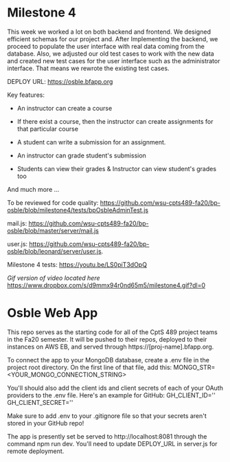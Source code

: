 # Milestone 4

This week we worked a lot on both backend and frontend. We designed efficient schemas for our project
 and. After Implementing the backend, we proceed to populate the user interface with real data coming 
 from the database. Also, we adjusted our old test cases to work with the new data and created new test 
 cases for the user interface such as the administrator interface. That means we rewrote the existing test 
 cases.

DEPLOY URL: https://osble.bfapp.org

 Key features:

 * An instructor can create a course

 * If there exist a course, then the instructor can create assignments for that particular course 

 * A student can write a submission for an assignment.

 * An instructor can grade student's submission

 * Students can view their grades & Instructor can view student's grades too

 And much more ... 

To be reviewed for code quality:  https://github.com/wsu-cpts489-fa20/bp-osble/blob/milestone4/tests/bpOsbleAdminTest.js

mail.js: https://github.com/wsu-cpts489-fa20/bp-osble/blob/master/server/mail.js

user.js: https://github.com/wsu-cpts489-fa20/bp-osble/blob/leonard/server/user.js. 

Milestone 4 tests: https://youtu.be/LS0piT3dOpQ

*Gif version of video located here*
https://www.dropbox.com/s/d9mmx94r0nd65m5/milestone4.gif?dl=0


# Osble Web App

This repo serves as the starting code for all of the CptS 489 project teams in the
Fa20 semester. It will be pushed to their repos, deployed to their instances on
AWS EB, and served through https://[proj-name].bfapp.org.

To connect the app to your MongoDB database, create a .env file in the 
project root directory. On the first line of that file, add this:
MONGO_STR=<YOUR_MONGO_CONNECTION_STRING>

You'll should also add the client ids and client secrets of each of your 
OAuth providers to the .env file. Here's an example for GitHub:
GH_CLIENT_ID='<CLIENT ID INSIDE QUOTES>'
GH_CLIENT_SECRET='<CLIENT SECRET INSIDE QUOTES>'

Make sure to add .env to your .gitignore file so that your secrets aren't
stored in your GitHub repo!

The app is presently set be served to http://localhost:8081 through the command
npm run dev. You'll need to update DEPLOY_URL in server.js for remote deployment.

